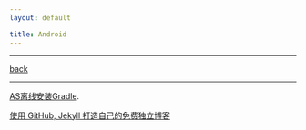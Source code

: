 ```yaml
---
layout: default

title: Android
---
```



---
[back](../)

---

[AS离线安装Gradle](android_2017-09-04.md).





[使用 GitHub, Jekyll 打造自己的免费独立博客](http://blog.csdn.net/on_1y/article/details/19259435)

